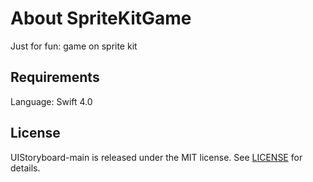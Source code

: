 # About SpriteKitGame

Just for fun: game on sprite kit

## Requirements

Language: Swift 4.0

## License

UIStoryboard-main is released under the MIT license. See [LICENSE](https://raw.githubusercontent.com/prochol/SpriteKitGame/master/LICENSE) for details.
